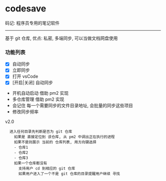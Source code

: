 # codesave

码记: 程序员专用的笔记软件

---

基于 git 仓库, 优点: 私密, 多端同步, 可以当做文档网盘使用

### 功能列表

- [x] 自动同步
- [x] 立即同步
- [x] 打开 vsCode
- [x] [开启|关闭] 自动同步

- 开机自动启动
  借助 pm2 实现
- 多仓库管理
  借助 pm2 实现
- 会记住 每一个需要同步的文件目录地址, 会批量的同步这些项目
- 修改同步频率

v2.0

```
  进入任何目录先判断是否为 git 仓库
    如果是 直接定位到 该仓库, 从 pm2 中调出正在执行的进程
    如果不是则展示 当前的 仓库列表, 用方向键选择
    - 仓库1
    - 仓库2
    - 仓库3
    如果一个仓库都没有
      支持用户 cd 到相应的 git 仓库
      如果用户进入了一个不是 git 仓库的目录提醒用户继续 寻找
```
